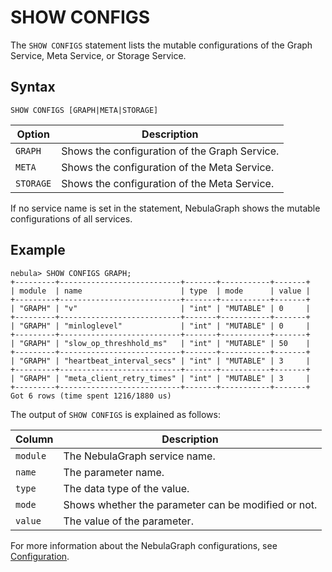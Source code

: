 # SHOW CONFIGS

The `SHOW CONFIGS` statement lists the mutable configurations of the Graph Service, Meta Service, or Storage Service.

<!--For how to update the configurations through nGQL, see CONFIGS syntax.-->

## Syntax

```ngql
SHOW CONFIGS [GRAPH|META|STORAGE]
```

|Option|Description|
|-|-|
|`GRAPH`|Shows the configuration of the Graph Service.|
|`META`|Shows the configuration of the Meta Service.|
|`STORAGE`|Shows the configuration of the Meta Service.|

If no service name is set in the statement, NebulaGraph shows the mutable configurations of all services.

## Example

```ngql
nebula> SHOW CONFIGS GRAPH;
+---------+---------------------------+-------+-----------+-------+
| module  | name                      | type  | mode      | value |
+---------+---------------------------+-------+-----------+-------+
| "GRAPH" | "v"                       | "int" | "MUTABLE" | 0     |
+---------+---------------------------+-------+-----------+-------+
| "GRAPH" | "minloglevel"             | "int" | "MUTABLE" | 0     |
+---------+---------------------------+-------+-----------+-------+
| "GRAPH" | "slow_op_threshhold_ms"   | "int" | "MUTABLE" | 50    |
+---------+---------------------------+-------+-----------+-------+
| "GRAPH" | "heartbeat_interval_secs" | "int" | "MUTABLE" | 3     |
+---------+---------------------------+-------+-----------+-------+
| "GRAPH" | "meta_client_retry_times" | "int" | "MUTABLE" | 3     |
+---------+---------------------------+-------+-----------+-------+
Got 6 rows (time spent 1216/1880 us)
```

The output of `SHOW CONFIGS` is explained as follows:

|Column|Description|
|-|-|
|`module`|The NebulaGraph service name.|
|`name`|The parameter name.|
|`type`|The data type of the value.|
|`mode`|Shows whether the parameter can be modified or not.|
|`value`|The value of the parameter.|

For more information about the NebulaGraph configurations, see [Configuration](../../../5.configurations-and-logs/1.configurations/1.configurations.md).
